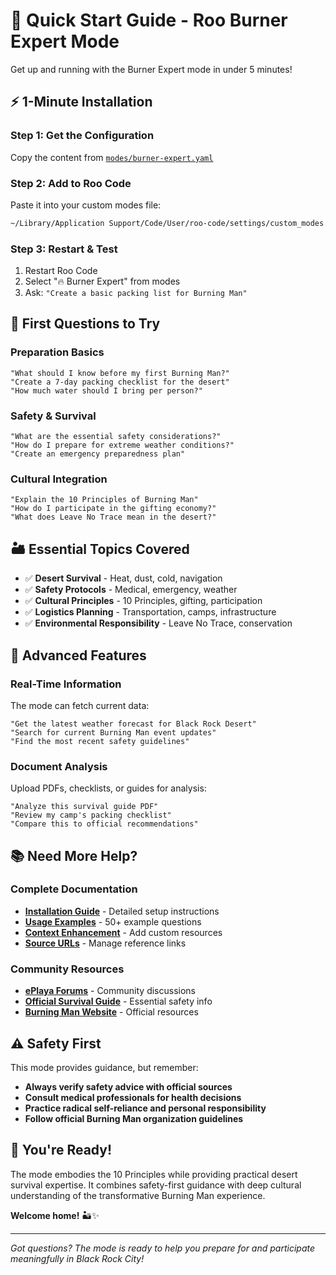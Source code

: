 # 🚀 Quick Start Guide - Roo Burner Expert Mode

Get up and running with the Burner Expert mode in under 5 minutes!

## ⚡ **1-Minute Installation**

### Step 1: Get the Configuration
Copy the content from [`modes/burner-expert.yaml`](./modes/burner-expert.yaml)

### Step 2: Add to Roo Code
Paste it into your custom modes file:
```bash
~/Library/Application Support/Code/User/roo-code/settings/custom_modes.yaml
```

### Step 3: Restart & Test
1. Restart Roo Code
2. Select "🔥 Burner Expert" from modes
3. Ask: `"Create a basic packing list for Burning Man"`

## 🎯 **First Questions to Try**

### **Preparation Basics**
```
"What should I know before my first Burning Man?"
"Create a 7-day packing checklist for the desert"
"How much water should I bring per person?"
```

### **Safety & Survival**
```
"What are the essential safety considerations?"
"How do I prepare for extreme weather conditions?"
"Create an emergency preparedness plan"
```

### **Cultural Integration**
```
"Explain the 10 Principles of Burning Man"
"How do I participate in the gifting economy?"
"What does Leave No Trace mean in the desert?"
```

## 🏜️ **Essential Topics Covered**

- ✅ **Desert Survival** - Heat, dust, cold, navigation
- ✅ **Safety Protocols** - Medical, emergency, weather
- ✅ **Cultural Principles** - 10 Principles, gifting, participation
- ✅ **Logistics Planning** - Transportation, camps, infrastructure
- ✅ **Environmental Responsibility** - Leave No Trace, conservation

## 🔧 **Advanced Features**

### **Real-Time Information**
The mode can fetch current data:
```
"Get the latest weather forecast for Black Rock Desert"
"Search for current Burning Man event updates"
"Find the most recent safety guidelines"
```

### **Document Analysis**
Upload PDFs, checklists, or guides for analysis:
```
"Analyze this survival guide PDF"
"Review my camp's packing checklist"
"Compare this to official recommendations"
```

## 📚 **Need More Help?**

### **Complete Documentation**
- **[Installation Guide](./docs/installation-guide.md)** - Detailed setup instructions
- **[Usage Examples](./docs/usage-examples.md)** - 50+ example questions
- **[Context Enhancement](./docs/context-enhancement-guide.md)** - Add custom resources
- **[Source URLs](./docs/source-urls-guide.md)** - Manage reference links

### **Community Resources**
- **[ePlaya Forums](https://eplaya.burningman.org/)** - Community discussions
- **[Official Survival Guide](https://survival.burningman.org/)** - Essential safety info
- **[Burning Man Website](https://burningman.org/)** - Official resources

## ⚠️ **Safety First**

This mode provides guidance, but remember:
- **Always verify safety advice with official sources**
- **Consult medical professionals for health decisions** 
- **Practice radical self-reliance and personal responsibility**
- **Follow official Burning Man organization guidelines**

## 🎉 **You're Ready!**

The mode embodies the 10 Principles while providing practical desert survival expertise. It combines safety-first guidance with deep cultural understanding of the transformative Burning Man experience.

**Welcome home!** 🏜️✨

---

*Got questions? The mode is ready to help you prepare for and participate meaningfully in Black Rock City!*
